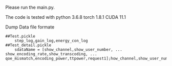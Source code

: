 Please run the main.py.

The code is tested with
python 3.6.8
torch 1.8.1
CUDA 11.1

Dump Data file formate

    ##Test.pickle
        step_log,gain_log,energy_con_log
    ##Test_detail.pickle
        sdataName = [show_channel,show_user_number, ...
    show_encoding_rate,show_transcoding, ...
    qoe_mismatch,encoding_power,ttpower,request1];how_channel,show_user_number,show_encoding_rate,show_transcoding,qoe_mismatch,encoding_power,ttpower,request1